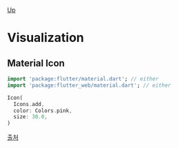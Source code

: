 [Up](index.md)

# Visualization

## Material Icon

```dart
import 'package:flutter/material.dart'; // either
import 'package:flutter_web/material.dart'; // either

Icon(
  Icons.add,
  color: Colors.pink,
  size: 30.0,
)
```

[출처](https://api.flutter.dev/flutter/widgets/Icon-class.html)

